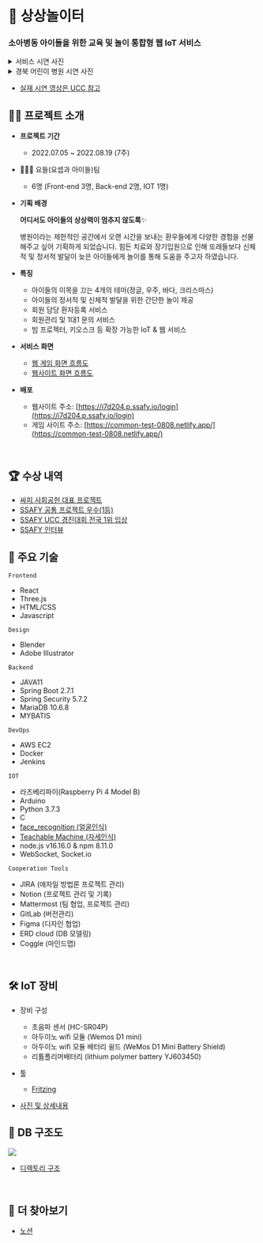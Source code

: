 # 🎪 상상놀이터

### **소아병동 아이들을 위한 교육 및 놀이 통합형 웹 IoT 서비스**

<details>
<summary>서비스 시연 사진</summary>
<div markdown="1">
  
  <img src="./gif/touch1.gif" width=500>

  > 터치기능를 활용한 쓰레기 분리수거 놀이
  
  <img src="./gif/touch2.gif" width=500>
  
  > 터치기능를 활용한 행성 색칠 놀이
  
  <img src="./gif/pose1.gif" width=500>
  
  > 자세인식기능을 활용한 운동 놀이

</div>
</details>

<details>
<summary>경북 어린이 병원 시연 사진</summary>
<div markdown="1">
  
  <img src = "https://user-images.githubusercontent.com/19484971/220014885-f135aa9a-5de1-467c-9af0-7e0a5ccdfd1d.jpg" width = 700>
  
  <img src = "https://user-images.githubusercontent.com/19484971/220014882-78c39352-2084-4520-96b9-c78711e730b6.png" width = 700>
  
</div>
</details>

- [실재 시연 영상은 UCC 참고](https://github.com/ii200400/imaginary_playground/edit/develop/README.md#-%EC%88%98%EC%83%81-%EB%82%B4%EC%97%AD)

## 💁‍♀️ 프로젝트 소개

- **프로젝트 기간**

  - 2022.07.05 ~ 2022.08.19 (7주)
  
- 👨‍👧‍👧 요들(요셉과 아이들)팀
  
  - 6명 (Front-end 3명, Back-end 2명, IOT 1명)

- **기획 배경**
  
  **어디서도 아이들의 상상력이 멈추지 않도록**✨

  병원이라는 제한적인 공간에서 오랜 시간을 보내는 환우들에게 다양한 경험을 선물해주고 싶어 기획하게 되었습니다. 힘든 치료와 장기입원으로 인해 또래들보다 신체적 및 정서적 발달이 늦은 아이들에게 놀이를 통해 도움을 주고자 하였습니다.

- **특징**

  * 아이들의 이목을 끄는 4개의 테마(정글, 우주, 바다, 크리스마스)
  * 아이들의 정서적 및 신체적 발달을 위한 간단한 놀이 제공
  * 회원 담당 환자등록 서비스
  * 회원관리 및 1대1 문의 서비스
  * 빔 프로젝터, 키오스크 등 확장 가능한 IoT & 웹 서비스

- **서비스 화면**

  - [웹 게임 화면 흐름도](https://quill-peripheral-d93.notion.site/917844d38c464a9ba6a8ed01729709f3)
  - [웹사이트 화면 흐름도](https://quill-peripheral-d93.notion.site/34eaae0279ef4f08ae12cacf2265f364)

- **배포**

  - 웹사이트 주소: [https://i7d204.p.ssafy.io/login](https://i7d204.p.ssafy.io/login)
  - 게임 사이트 주소:  [https://common-test-0808.netlify.app/](https://common-test-0808.netlify.app/)

</br>

## 🏆 수상 내역

  - [싸피 사회공헌 대표 프로젝트](https://youtu.be/ahgLgfGCZPs?t=1410)
  - [SSAFY 공통 프로젝트 우수(1등)](https://s3.us-west-2.amazonaws.com/secure.notion-static.com/e859eeb6-ce6f-491d-8079-307ce9531f97/%EC%83%81%EC%83%81%EB%86%80%EC%9D%B4%ED%84%B0%EC%83%81%EC%9E%A5.png?X-Amz-Algorithm=AWS4-HMAC-SHA256&X-Amz-Content-Sha256=UNSIGNED-PAYLOAD&X-Amz-Credential=AKIAT73L2G45EIPT3X45%2F20230219%2Fus-west-2%2Fs3%2Faws4_request&X-Amz-Date=20230219T130951Z&X-Amz-Expires=86400&X-Amz-Signature=b360f6d34e1e6052f6f3517bd9b2ef8ef70cfcfa613d1a84df9ffe0a9b019967&X-Amz-SignedHeaders=host&response-content-disposition=filename%3D%22%25EC%2583%2581%25EC%2583%2581%25EB%2586%2580%25EC%259D%25B4%25ED%2584%25B0%25EC%2583%2581%25EC%259E%25A5.png%22&x-id=GetObject)
  - [SSAFY UCC 경진대회 전국 1위 입상](https://www.youtube.com/watch?v=CdfojzqRaxo&ab_channel=sojung)
  - [SSAFY 인터뷰](https://www.youtube.com/watch?v=zck0G1kbDmA&ab_channel=%EC%82%BC%EC%84%B1%EC%B2%AD%EB%85%84SW%EC%95%84%EC%B9%B4%EB%8D%B0%EB%AF%B8Youtube%EC%B1%84%EB%84%90HELLOSSAFY)

## 📒 주요 기술

`Frontend`

  - React
  - Three.js
  - HTML/CSS
  - Javascript

`Design`

- Blender
- Adobe Illustrator

`Backend`

- JAVA11
- Spring Boot 2.7.1
- Spring Security 5.7.2
- MariaDB 10.6.8
- MYBATIS

`DevOps`

- AWS EC2
- Docker
- Jenkins

`IOT`

- 라즈베리파이(Raspberry Pi 4 Model B)
- Arduino
- Python 3.7.3
- C
- [face_recognition (얼굴인식)](https://github.com/ageitgey/face_recognition)
- [Teachable Machine (자세인식)](https://teachablemachine.withgoogle.com/)
- node.js v16.16.0 & npm 8.11.0
- WebSocket, Socket.io

`Cooperation Tools`

- JIRA (애자일 방법론 프로젝트 관리)
- Notion (프로젝트 관리 및 기록)
- Mattermost (팀 협업, 프로젝트 관리)
- GitLab (버전관리)
- Figma (디자인 협업)
- ERD cloud (DB 모델링)
- Coggle (마인드맵)

</br>

## 🛠 IoT 장비

- 장비 구성
  - 초음파 센서 (HC-SR04P)
  - 아두이노 wifi 모듈 (Wemos D1 mini)
  - 아두이노 wifi 모듈 배터리 쉴드 (WeMos D1 Mini Battery Shield)
  - 리튬폴리머배터리 (lithium polymer battery YJ603450)

- 툴
  - [Fritzing](https://fritzing.org/)

- [사진 및 상세내용](https://quill-peripheral-d93.notion.site/IoT-27d0904303e84f4a87292032b0cc3b62)

## 🕋 DB 구조도

<img src="./db/ERD_imaginationPlayground.png">

- [디렉토리 구조](https://github.com/ii200400/imaginary_playground/tree/develop/backend#%EB%94%94%EB%A0%89%ED%86%A0%EB%A6%AC-%EA%B5%AC%EC%A1%B0)

</br>

## 👀 더 찾아보기

* [노션](https://quill-peripheral-d93.notion.site/ed5a71762fd1428097710fd05e435e20)

